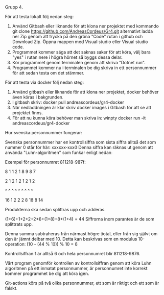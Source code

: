 Grupp 4.

För att testa lokalt följ nedan steg:

1.  Använd Gitbash eller liknande för att klona ner projektet med kommando git clone https://github.com/AndreasCordeus/Gr4.git alternativt ladda ner Zip genom att trycka på den gröna "Code" rutan i github och Download Zip.
    Öppna mappen med Visual studio eller Visual studio code.
2. Programmet kommer säga att det saknas saker för att köra, välj bara "yes" i rutan nere i högra hörnet så byggs dessa delar.
3.  Kör programmet genom terminalen genom att skriva "Dotnet run".
4.  Programmet kommer nu i terminalen be dig skriva in ett personnummer för att sedan testa om det stämmer.

För att testa via docker följ nedan steg:
1. Använd gitbash eller liknande för att klona ner projektet, docker behöver även köras i bakgrunden.
2. I gitbash skriv: docker pull andreascordeus/gr4-docker
3. När nedladdningen är klar skriv docker images i Gitbash för att se att projektet finns.
4. För att nu kunna köra behöver man skriva in: winpty docker run -it andreascordeus/gr4-docker



Hur svenska personnummer fungerar:

Svenska personnummer har en kontrollsiffra som sista siffra alltså det som nummer 0 står för här: xxxxxx-xxx0 Denna siffra kan räknas ut genom att använda "Luhn-algoritmen" som funkar enligt nedan:

Exempel för personnumret 811218-987f:

8 1 1 2 1 8 9 8 7

2 1 2 1 2 1 2 1 2

^ ^ ^ ^ ^ ^ ^ ^ ^ 

16 1 2 2 2 8 18 8 14

Produkterna ska sedan splittras upp och adderas.

(1+6)+1+2+2+2+8+(1+8)+8+(1+4) = 44 Siffrorna inom parantes är de som splittrats upp.

Denna summa subtraheras från närmast högre tiotal, eller från sig självt om den är jämnt delbar med 10. Detta kan beskrivas som en modulus 10-operation: (10 - (44 % 10)) % 10 = 6

Kontrollsiffran f är alltså 6 och hela personnumret blir 811218-9876.

Vårt program genomför kontrollen av kontrollsiffran genom att köra Luhn algoritmen på ett inmatat personnummer, är personnumret inte korrekt kommer programmet be dig att köra igen.

Git-actions körs på två olika personnummer, ett som är riktigt och ett som är falskt.
